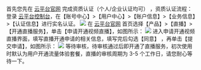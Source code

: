 首先您先在 [云平台官网](http://tcecqpoc.fsphere.cn/) 完成资质认证（个人/企业认证均可） ，资质认证流程：登录 [云平台控制台](http://console.tce.fsphere.cn/)，在【账号中心】>【用户中心】>【账户信息】>【业务信息】>【认证信息】进行实名认证。
![](http://imgcache.tcecqpoc.fsphere.cn/image/mc.qcloudimg.com/static/img/abc486e40f6b54f6f1d010d77d4d8e71/image.png)
在 [云平台官网](http://tcecqpoc.fsphere.cn/) 首页选择【产品】>【直播】>【开通直播服务】，单击【申请开通视频直播】，如图所示：
![](http://imgcache.tcecqpoc.fsphere.cn/image/mc.qcloudimg.com/static/img/bf9dc88747ad5abdcf39c391fb27aa8c/image.png)
进入申请开通视频直播界面，填写直播开通申请的相关信息，填写完后勾选【同意】 ，再单击【提交申请】，如图所示：
![](http://imgcache.tcecqpoc.fsphere.cn/image/mc.qcloudimg.com/static/img/e489bfa96542de8986235e13f6dc3c7f/image.png)
等待审核，待审核通过后即开通了直播服务，初次使用时默认为用户开通流量体验套餐，直播的审核周期为 3-5 个工作日，请您耐心等待一下。